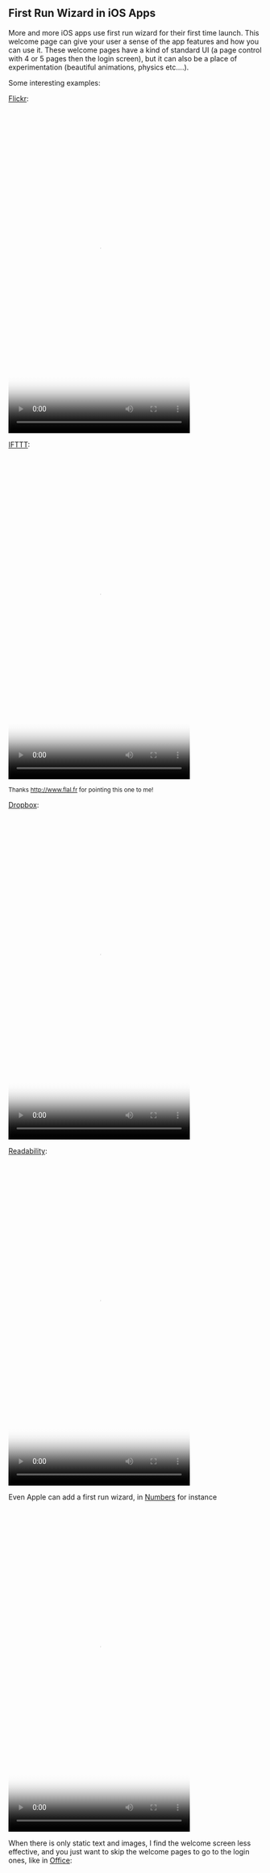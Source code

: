 ## First Run Wizard in iOS Apps

More and more iOS apps use first run wizard for their first time launch. This welcome page can give your user a sense of the app features and how you can use it. These welcome pages have a kind of standard UI (a page control with 4 or 5 pages then the login screen), but it can also be a place of experimentation (beautiful animations, physics etc....). 

Some interesting examples: 

[Flickr][]:

<p class="center">
<video controls preload="auto" width="360" height="640" src="/2014/04/24/Flickr.m4v" poster="/2014/04/24/Flickr.png">
Your browser does not support HTML 5 <code>video</code>!
</video>
</p>

[IFTTT][]:

<p class="center">
<video controls preload="auto" width="360" height="640" src="/2014/04/24/IFTTT.m4v" poster="/2014/04/24/IFTTT.png">
Your browser does not support HTML 5 <code>video</code>!
</video>
</p>

<small>Thanks <http://www.flal.fr> for pointing this one to me!</small>

[Dropbox][]:

<p class="center">
<video controls preload="auto" width="360" height="640" src="/2014/04/24/DropBox.m4v" poster="/2014/04/24/DropBox.png">
Your browser does not support HTML 5 <code>video</code>!
</video>
</p>

[Readability][]:

<p class="center">
<video controls preload="auto" width="360" height="640" src="/2014/04/24/Readability.m4v" poster="/2014/04/24/Readability.png">
Your browser does not support HTML 5 <code>video</code>!
</video>
</p>


Even Apple can add a first run wizard, in [Numbers][] for instance

<p class="center">
<video controls preload="auto" width="360" height="640" src="/2014/04/24/Numbers.m4v" poster="/2014/04/24/Numbers.png">
Your browser does not support HTML 5 <code>video</code>!
</video>
</p>

When there is only static text and images, I find the welcome screen less effective, and you just want to skip the welcome pages to go to the login ones, like in [Office][]:

<p class="center">
<video controls preload="auto" width="360" height="640" src="/2014/04/24/Office.m4v" poster="/2014/04/24/Office.png">
Your browser does not support HTML 5 <code>video</code>!
</video>
</p>

<small>Imagine if the city in page 4 was full of life and little animations</small> 

Really, it's not a bad idea to polish this first time experience (and also to provide a skip button for the users who already know your app).

From jc.

<hn>https://news.ycombinator.com/item?id=7639893</hn>

[Flickr]: https://itunes.apple.com/en/app/flickr/id328407587?mt=8&at=11lqRB
[IFTTT]: https://itunes.apple.com/us/app/ifttt/id660944635?mt=8&at=11lqRB
[Numbers]: https://itunes.apple.com/en/app/numbers/id361304891?mt=8&at=11lqRB
[Dropbox]: https://itunes.apple.com/en/app/dropbox/id327630330?mt=8&at=11lqRB
[Office]: https://itunes.apple.com/us/app/microsoft-office-mobile/id541164041?mt=8&at=11lqRB
[Readability]: https://itunes.apple.com/en/app/readability/id460156587?mt=8&at=11lqRB